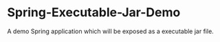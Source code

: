 # Spring-Executable-Jar-Demo
A demo Spring application which will be exposed as a executable jar file.
